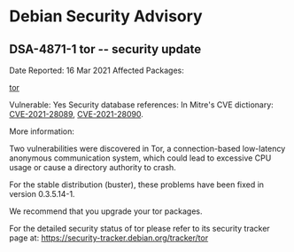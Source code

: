 
Debian Security Advisory
========================


DSA-4871-1 tor -- security update
---------------------------------



Date Reported:
16 Mar 2021
Affected Packages:

[tor](https://packages.debian.org/src:tor)

Vulnerable:
Yes
Security database references:
In Mitre's CVE dictionary: [CVE-2021-28089](https://security-tracker.debian.org/tracker/CVE-2021-28089), [CVE-2021-28090](https://security-tracker.debian.org/tracker/CVE-2021-28090).  

More information:

Two vulnerabilities were discovered in Tor, a connection-based
low-latency anonymous communication system, which could lead to
excessive CPU usage or cause a directory authority to crash.


For the stable distribution (buster), these problems have been fixed in
version 0.3.5.14-1.


We recommend that you upgrade your tor packages.


For the detailed security status of tor please refer to its security
tracker page at:
<https://security-tracker.debian.org/tracker/tor>





